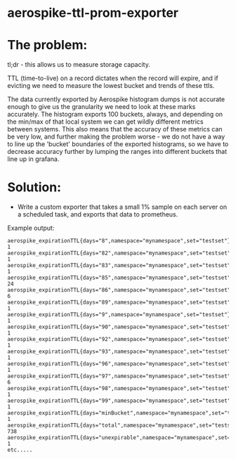 # aerospike-ttl-prom-exporter

# The problem:
tl;dr - this allows us to measure storage capacity.

TTL (time-to-live) on a record dictates when the record will expire, and if evicting we need to measure the lowest bucket and trends of these ttls.

The data currently exported by Aerospike histogram dumps is not accurate enough to give us the granularity we need to look at these marks accurately. The histogram exports 100 buckets, always, and depending on the min/max of that local system we can get wildly different metrics between systems. This also means that the accuracy of these metrics can be very low, and further making the problem worse - we do not have a way to line up the 'bucket' boundaries of the exported histograms, so we have to decrease accuracy further by lumping the ranges into different buckets that line up in grafana.

# Solution:
* Write a custom exporter that takes a small 1% sample on each server on a scheduled task, and exports that data to prometheus.


Example output:
```
aerospike_expirationTTL{days="8",namespace="mynamespace",set="testset"} 1
aerospike_expirationTTL{days="82",namespace="mynamespace",set="testset"} 1
aerospike_expirationTTL{days="83",namespace="mynamespace",set="testset"} 1
aerospike_expirationTTL{days="85",namespace="mynamespace",set="testset"} 24
aerospike_expirationTTL{days="86",namespace="mynamespace",set="testset"} 6
aerospike_expirationTTL{days="89",namespace="mynamespace",set="testset"} 1
aerospike_expirationTTL{days="9",namespace="mynamespace",set="testset"} 1
aerospike_expirationTTL{days="90",namespace="mynamespace",set="testset"} 1
aerospike_expirationTTL{days="92",namespace="mynamespace",set="testset"} 1
aerospike_expirationTTL{days="93",namespace="mynamespace",set="testset"} 1
aerospike_expirationTTL{days="96",namespace="mynamespace",set="testset"} 1
aerospike_expirationTTL{days="97",namespace="mynamespace",set="testset"} 6
aerospike_expirationTTL{days="98",namespace="mynamespace",set="testset"} 1
aerospike_expirationTTL{days="99",namespace="mynamespace",set="testset"} 1
aerospike_expirationTTL{days="minBucket",namespace="mynamespace",set="testset"} 1
aerospike_expirationTTL{days="total",namespace="mynamespace",set="testset"} 738
aerospike_expirationTTL{days="unexpirable",namespace="mynamespace",set="testset"} 1
etc.....
```
